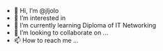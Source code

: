 - 👋 Hi, I’m @jljolo
- 👀 I’m interested in 
- 🌱 I’m currently learning Diploma of IT Networking
- 💞️ I’m looking to collaborate on ...
- 📫 How to reach me ...

<!---
jljolo/jljolo is a ✨ special ✨ repository because its `README.md` (this file) appears on your GitHub profile.
You can click the Preview link to take a look at your changes.
--->

